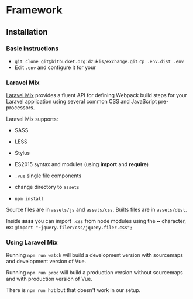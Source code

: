 # Framework

## Installation

### Basic instructions

- `git clone git@bitbucket.org:dzukis/exchange.git`
  `cp .env.dist .env`
- Edit `.env` and configure it for your 

### Laravel Mix

[Laravel Mix](https://laravel.com/docs/7.x/mix) provides a fluent API for defining Webpack build steps for your Laravel application using several common CSS and JavaScript pre-processors.

Laravel Mix supports:
- SASS
- LESS
- Stylus
- ES2015 syntax and modules (using __import__ and __require__)
- `.vue` single file components


- change directory to `assets`
- `npm install`

Source files are in `assets/js` and `assets/css`. Builts files are in `assets/dist`.

Inside __sass__ you can import `.css` from node modules using the __~__ character, ex:
`@import "~jquery.filer/css/jquery.filer.css";`

### Using Laravel Mix

Running `npm run watch` will build a development version with sourcemaps and development version of Vue.

Running `npm run prod` will build a production version without sourcemaps and with production version of Vue.

There is `npm run hot` but that doesn't work in our setup.

